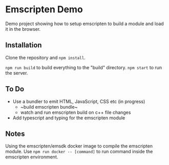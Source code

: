 # Emscripten Demo

Demo project showing how to setup emscripten to build a module and load it in the browser.

## Installation

Clone the repository and `npm install`.

`npm run build` to build everything to the "build" directory.
`npm start` to run the server.

## To Do

- Use a bundler to emit HTML, JavaScript, CSS etc (in progress)
  - ~build emscripten bundle~
  - watch and run emscripten build on c++ file changes
- Add typescript and typing for the emscripten module

## Notes

Using the emscripten/emsdk docker image to compile the emscripten module. Use `npm run docker -- [command]` to run command inside the emscripten environment.
